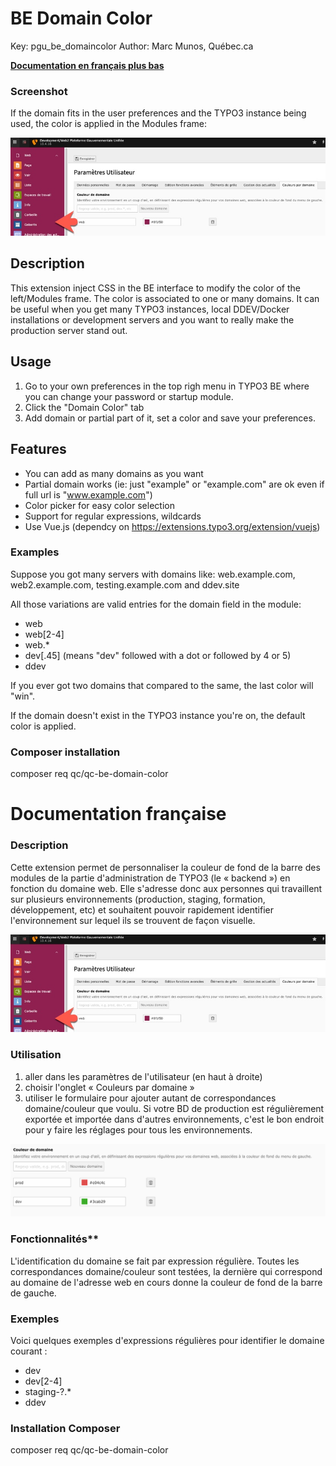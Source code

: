 BE Domain Color
===============

Key: pgu_be_domaincolor
Author: Marc Munos, Québec.ca

**[Documentation en français plus bas](#documentation-française)**

### Screenshot
If the domain fits in the user preferences and the TYPO3 instance being used, the color is applied in the Modules frame:  

![alt text](Documentation/Images/module-be-fr.jpg "Saise d'écran")


## Description

This extension inject CSS in the BE interface to modify the color of the left/Modules frame. The color is associated to one or many domains. It can be useful when you get many TYPO3 instances, local DDEV/Docker installations or development servers and you want to really make the production server stand out. 

## Usage

1. Go to your own preferences in the top righ menu in TYPO3 BE where you can change your password or startup module.
1. Click the "Domain Color" tab
1. Add domain or partial part of it, set a color and save your preferences.

## Features

- You can add as many domains as you want
- Partial domain works (ie: just "example" or "example.com" are ok even if full url is "www.example.com")
- Color picker for easy color selection
- Support for regular expressions, wildcards
- Use Vue.js (dependcy on https://extensions.typo3.org/extension/vuejs)

### Examples 

Suppose you got many servers with domains like: web.example.com, web2.example.com, testing.example.com and ddev.site

All those variations are valid entries for the domain field in the module:

- web
- web[2-4]
- web.*
- dev[\.45] (means "dev" followed with a dot or followed by 4 or 5)
- ddev

If you ever got two domains that compared to the same, the last color will "win". 

If the domain doesn't exist in the TYPO3 instance you're on, the default color is applied.


### Composer installation
composer req qc/qc-be-domain-color

Documentation française
=======================

### Description

Cette extension permet de personnaliser la couleur de fond de la barre des modules de la partie d'administration de TYPO3 (le « backend ») en fonction du domaine web. Elle s'adresse donc aux personnes qui travaillent sur plusieurs environnements (production, staging, formation, développement, etc) et souhaitent pouvoir rapidement identifier l'environnement sur lequel ils se trouvent de façon visuelle.
 

![alt text](Documentation/Images/module-be-fr.jpg "Saise d'écran")

### Utilisation

1. aller dans les paramètres de l'utilisateur (en haut à droite)
2. choisir l'onglet « Couleurs par domaine »
3. utiliser le formulaire pour ajouter autant de correspondances domaine/couleur que voulu. Si votre BD de production est régulièrement exportée et importée dans d'autres environnements, c'est le bon endroit pour y faire les réglages pour tous les environnements.

![img.png](img.png)

### Fonctionnalités**

L'identification du domaine se fait par expression régulière. Toutes les correspondances domaine/couleur sont testées,
la dernière qui correspond au domaine de l'adresse web en cours donne la couleur de fond de la barre de gauche.

### Exemples
Voici quelques exemples d'expressions régulières pour identifier le domaine courant :
- dev
- dev[2-4] 
- staging-?.* 
- ddev

### Installation Composer
composer req qc/qc-be-domain-color
